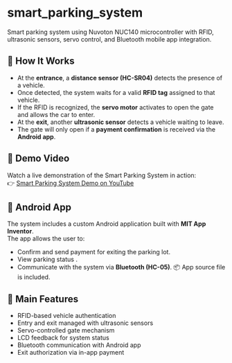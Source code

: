 # smart_parking_system
Smart parking system using Nuvoton NUC140 microcontroller with RFID, ultrasonic sensors, servo control, and Bluetooth mobile app integration.




## 🔧 How It Works
- At the **entrance**, a **distance sensor (HC-SR04)** detects the presence of a vehicle.
- Once detected, the system waits for a valid **RFID tag** assigned to that vehicle.
- If the RFID is recognized, the **servo motor** activates to open the gate and allows the car to enter.
- At the **exit**, another **ultrasonic sensor** detects a vehicle waiting to leave.
- The gate will only open if a **payment confirmation** is received via the **Android app**.




## 🎥 Demo Video
Watch a live demonstration of the Smart Parking System in action:  
👉 [Smart Parking System Demo on YouTube](https://youtu.be/IOieSrHeTKE)




## 📱 Android App
The system includes a custom Android application built with **MIT App Inventor**.  
The app allows the user to:
- Confirm and send payment for exiting the parking lot.
- View parking status .
- Communicate with the system via **Bluetooth (HC-05)**.
📦 App source file  is included.





## 🧠 Main Features
- RFID-based vehicle authentication
- Entry and exit managed with ultrasonic sensors
- Servo-controlled gate mechanism
- LCD feedback for system status
- Bluetooth communication with Android app
- Exit authorization via in-app payment
